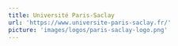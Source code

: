 ```yaml
---
title: Université Paris-Saclay
url: 'https://www.universite-paris-saclay.fr/'
picture: 'images/logos/paris-saclay-logo.png'
---
```

